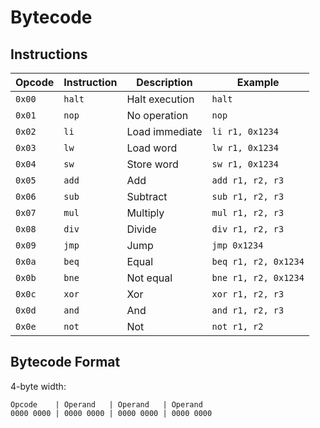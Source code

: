 # Bytecode

## Instructions
Opcode | Instruction | Description      | Example
------ | ----------- | -----------      | -------
`0x00` | `halt`       | Halt execution   | `halt`
`0x01` | `nop`        | No operation     | `nop`
`0x02` | `li`         | Load immediate   | `li r1, 0x1234`
`0x03` | `lw`         | Load word        | `lw r1, 0x1234`
`0x04` | `sw`         | Store word       | `sw r1, 0x1234`
`0x05` | `add`        | Add              | `add r1, r2, r3`
`0x06` | `sub`        | Subtract         | `sub r1, r2, r3`
`0x07` | `mul`        | Multiply         | `mul r1, r2, r3`
`0x08` | `div`        | Divide           | `div r1, r2, r3`
`0x09` | `jmp`        | Jump             | `jmp 0x1234`
`0x0a` | `beq`        | Equal            | `beq r1, r2, 0x1234`
`0x0b` | `bne`        | Not equal        | `bne r1, r2, 0x1234`
`0x0c` | `xor`        | Xor              | `xor r1, r2, r3`
`0x0d` | `and`        | And              | `and r1, r2, r3`
`0x0e` | `not`        | Not              | `not r1, r2`

## Bytecode Format

4-byte width:

```
Opcode    | Operand   | Operand   | Operand
0000 0000 | 0000 0000 | 0000 0000 | 0000 0000 
```